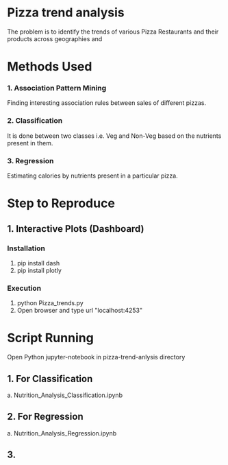# Pizza trend analysis
The problem is to identify the trends of various Pizza Restaurants and their products across geographies and 
# Methods Used
### 1. Association Pattern Mining 
Finding interesting association rules between sales of different pizzas.
### 2. Classification
It is done between two classes i.e. Veg and Non-Veg based on the nutrients present in them.
### 3. Regression 
Estimating calories by nutrients present in a particular pizza.
# Step to Reproduce
## 1. Interactive Plots (Dashboard)
### Installation
   1. pip install dash
   2. pip install plotly
### Execution
   1. python Pizza_trends.py
   2. Open browser and type url "localhost:4253"
# Script Running
   Open Python jupyter-notebook in pizza-trend-anlysis directory
## 1. For Classification 
   a. Nutrition_Analysis_Classification.ipynb
## 2. For Regression
   a. Nutrition_Analysis_Regression.ipynb
## 3. 
